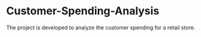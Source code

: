 # Customer-Spending-Analysis
The project is developed to analyze the customer spending for a retail store.
